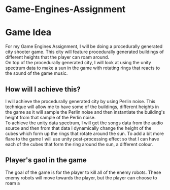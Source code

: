 # Game-Engines-Assignment

<h1>Game Idea</h1>
For my Game Engines Assignment, I will be doing a procedurally generated city shooter game. This city will feature procedurally generated buildings of different heights that the player can roam around.
<br>
On top of the procedurally generated city, I will look at using the unity spectrum data to make a sun in the game with rotating rings that reacts to the sound of the game music.

<h2>How will I achieve this?</h2>
I will achieve the procedurally generated city by using Perlin noise. This technique will allow me to have some of the buildings, different heights in the game as it will sample the Perlin noise and then instantiate the building's height from that sample of the Perlin noise.
<br>
To achieve the unity data spectrum, I will get the songs data from the audio source and then from that data I dynamically change the height of the cubes which form up the rings that rotate around the sun. To add a bit more flare to the game I will use unity post-processing effect so that I can have each of the cubes that form the ring around the sun, a different colour.

<h2>Player's gaol in the game</h2>
The goal of the game is for the player to kill all of the enemy robots. These enemy robots will move towards the player, but the player can choose to roam a